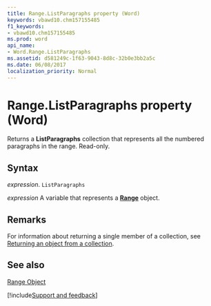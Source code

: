 ```yaml
---
title: Range.ListParagraphs property (Word)
keywords: vbawd10.chm157155485
f1_keywords:
- vbawd10.chm157155485
ms.prod: word
api_name:
- Word.Range.ListParagraphs
ms.assetid: d581249c-1f63-9043-8d8c-32b0e3bb2a5c
ms.date: 06/08/2017
localization_priority: Normal
---
```



# Range.ListParagraphs property (Word)

Returns a  **ListParagraphs** collection that represents all the numbered paragraphs in the range. Read-only.


## Syntax

_expression_. `ListParagraphs`

_expression_ A variable that represents a **[Range](Word.Range.md)** object.


## Remarks

For information about returning a single member of a collection, see [Returning an object from a collection](../word/Concepts/Miscellaneous/returning-an-object-from-a-collection-word.md).


## See also


[Range Object](Word.Range.md)

[!include[Support and feedback](~/includes/feedback-boilerplate.md)]